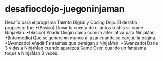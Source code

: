 # desafiocdojo-juegoninjaman
Desafío para el programa Talento Digital y Coding Dojo.
El desafío propuesto fue:
•(Básico) Llevar la cuenta de cuántos sushis se come NinjaMan.
•(Básico) Añadir Onigiri como comida alternativa para NinjaMan. 
•(Intermedio) Que se genere un mundo al azar cuando se cargue la página.
•(Avanzado) Añadir Fantasmas que persigan a NinjaMan.
•(Avanzado) Darle 3 vidas a NinjaMan cuando aparezca Game Over, cuando un fantasma toque a NinjaMan 3 veces.
